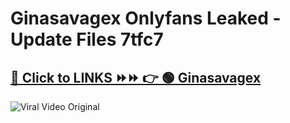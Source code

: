 
 # Ginasavagex Onlyfans Leaked - Update Files 7tfc7

## <h2><a href="https://clipsfans.com/Ginasavagex&ref=git">🔗 Click to LINKS ⏩⏩ 👉 🟢 Ginasavagex </a></h2>

<a href="https://clipsfans.com/Ginasavagex&ref=git" rel="nofollow" data-target="animated-image.originalLink"><img src="https://i.ibb.co.com/xMMVF88/686577567.gif" alt="Viral Video Original" style="max-width: 100%; display: inline-block;" data-target="animated-image.originalImage"></a>

